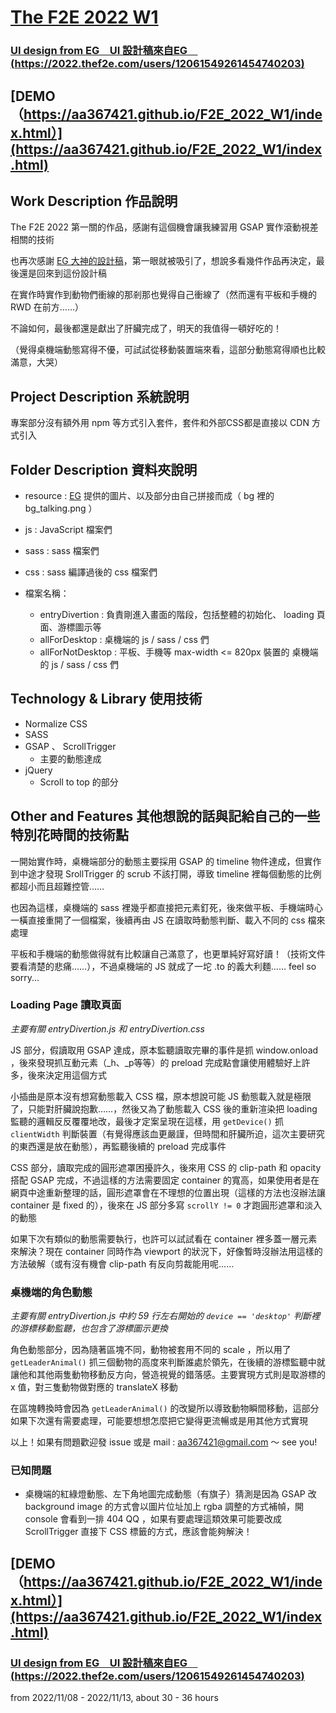 # [The F2E 2022 W1](https://2022.thef2e.com/news/week1)


### **[UI design from EG　UI 設計稿來自EG　(https://2022.thef2e.com/users/12061549261454740203)](https://2022.thef2e.com/users/12061549261454740203)**


## [DEMO（https://aa367421.github.io/F2E_2022_W1/index.html）](https://aa367421.github.io/F2E_2022_W1/index.html)


## Work Description 作品說明


The F2E 2022 第一關的作品，感謝有這個機會讓我練習用 GSAP 實作滾動視差相關的技術

也再次感謝 [EG 大神的設計稿](https://2022.thef2e.com/users/12061549261454740203)，第一眼就被吸引了，想說多看幾件作品再決定，最後還是回來到這份設計稿

在實作時實作到動物們衝線的那剎那也覺得自己衝線了（然而還有平板和手機的 RWD 在前方……）

不論如何，最後都還是獻出了肝臟完成了，明天的我值得一頓好吃的！

（覺得桌機端動態寫得不優，可試試從移動裝置端來看，這部分動態寫得順也比較滿意，大哭）


## Project Description 系統說明


專案部分沒有額外用 npm 等方式引入套件，套件和外部CSS都是直接以 CDN 方式引入


## Folder Description 資料夾說明

* resource : [EG](https://2022.thef2e.com/users/12061549261454740203) 提供的圖片、以及部分由自己拼接而成（ bg 裡的 bg_talking.png ）
* js : JavaScript 檔案們
* sass : sass 檔案們
* css : sass 編譯過後的 css 檔案們

* 檔案名稱：
  - entryDivertion : 負責剛進入畫面的階段，包括整體的初始化、 loading 頁面、游標圖示等
  - allForDesktop : 桌機端的 js / sass / css 們
  - allForNotDesktop : 平板、手機等 max-width <= 820px 裝置的 桌機端的 js / sass / css 們


## Technology & Library 使用技術

* Normalize CSS
* SASS
* GSAP 、 ScrollTrigger
  - 主要的動態達成
* jQuery
  - Scroll to top 的部分


## Other and Features 其他想說的話與記給自己的一些特別花時間的技術點

一開始實作時，桌機端部分的動態主要採用 GSAP 的 timeline 物件達成，但實作到中途才發現 SrollTrigger 的 scrub 不該打開，導致 timeline 裡每個動態的比例都超小而且超難控管……

也因為這樣，桌機端的 sass 裡幾乎都直接把元素釘死，後來做平板、手機端時心一橫直接重開了一個檔案，後續再由 JS 在讀取時動態判斷、載入不同的 css 檔來處理

平板和手機端的動態做得就有比較讓自己滿意了，也更單純好寫好讀！（技術文件要看清楚的悲痛……），不過桌機端的 JS 就成了一坨 .to 的義大利麵…… feel so sorry...

### Loading Page 讀取頁面

*主要有關 entryDivertion.js 和 entryDivertion.css*

JS 部分，假讀取用 GSAP 達成，原本監聽讀取完畢的事件是抓 window.onload ，後來發現抓互動元素（\_h、\_p等等）的 preload 完成點會讓使用體驗好上許多，後來決定用這個方式

小插曲是原本沒有想寫動態載入 CSS 檔，原本想說可能 JS 動態載入就是極限了，只能對肝臟說抱歉……，然後又為了動態載入 CSS 後的重新渲染把 loading 監聽的邏輯反反覆覆地改，最後才定案呈現在這樣，用 `getDevice()` 抓 `clientWidth` 判斷裝置（有覺得應該血更嚴謹，但時間和肝臟所迫，這次主要研究的東西還是放在動態），再監聽後續的 preload 完成事件


CSS 部分，讀取完成的圓形遮罩困擾許久，後來用 CSS 的 clip-path 和 opacity 搭配 GSAP 完成，不過這樣的方法需要固定 container 的寬高，如果使用者是在網頁中途重新整理的話，圓形遮罩會在不理想的位置出現（這樣的方法也沒辦法讓 container 是 fixed 的），後來在 JS 部分多寫 `scrollY != 0` 才跑圓形遮罩和淡入的動態

如果下次有類似的動態需要執行，也許可以試試看在 container 裡多蓋一層元素來解決？現在 container 同時作為 viewport 的狀況下，好像暫時沒辦法用這樣的方法破解（或有沒有機會 clip-path 有反向剪裁能用呢……

### 桌機端的角色動態

*主要有關 entryDivertion.js 中約 59 行左右開始的 `device == 'desktop'` 判斷裡的游標移動監聽，也包含了游標圖示更換*

角色動態部分，因為隨著區塊不同，動物被套用不同的 scale ，所以用了 `getLeaderAnimal()` 抓三個動物的高度來判斷誰處於領先，在後續的游標監聽中就讓他和其他兩隻動物移動反方向，營造視覺的錯落感。主要實現方式則是取游標的 x 值，對三隻動物做對應的 translateX 移動

在區塊轉換時會因為 `getLeaderAnimal()` 的改變所以導致動物瞬間移動，這部分如果下次還有需要處理，可能要想想怎麼把它變得更流暢或是用其他方式實現


以上！如果有問題歡迎發 issue 或是 mail : aa367421@gmail.com ～
see you!


### 已知問題

* 桌機端的紅綠燈動態、左下角地圖完成動態（有旗子）猜測是因為 GSAP 改 background image 的方式會以圖片位址加上 rgba 調整的方式補幀，開 console 會看到一排 404 QQ ，如果有要處理這類效果可能要改成 ScrollTrigger 直接下 CSS 標籤的方式，應該會能夠解決！


## [DEMO（https://aa367421.github.io/F2E_2022_W1/index.html）](https://aa367421.github.io/F2E_2022_W1/index.html)


### **[UI design from EG　UI 設計稿來自EG　(https://2022.thef2e.com/users/12061549261454740203)](https://2022.thef2e.com/users/12061549261454740203)**


from 2022/11/08 - 2022/11/13, about 30 - 36 hours

